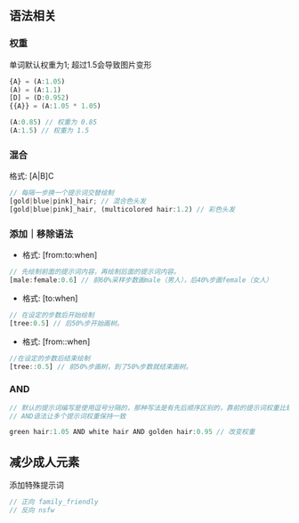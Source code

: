 ## 语法相关

### 权重
单词默认权重为1; 超过1.5会导致图片变形
```js
{A} = (A:1.05)
(A) = (A:1.1)
[D] = (D:0.952)
{{A}} = (A:1.05 * 1.05)

(A:0.85) // 权重为 0.85
(A:1.5) // 权重为 1.5
```

### 混合
格式: [A|B]C
```js
// 每隔一步换一个提示词交替绘制
[gold|blue|pink]_hair; // 混合色头发
[gold|blue|pink]_hair, (multicolored hair:1.2) // 彩色头发
```

### 添加｜移除语法
* 格式: [from:to:when]
```js
// 先绘制前面的提示词内容，再绘制后面的提示词内容。
[male:female:0.6] // 前60%采样步数画male（男人），后40%步画female（女人）
```
* 格式: [to:when]
```js
// 在设定的步数后开始绘制
[tree:0.5] // 后50%步开始画树。
```
* 格式: [from::when]
```js
//在设定的步数后结束绘制
[tree::0.5] // 前50%步画树，到了50%步数就结束画树。
```

### AND
```js
// 默认的提示词编写是使用逗号分隔的，那种写法是有先后顺序区别的，靠前的提示词权重比较高
// AND语法让多个提示词权重保持一致

green hair:1.05 AND white hair AND golden hair:0.95 // 改变权重
```

## 减少成人元素
添加特殊提示词
```js
// 正向 family_friendly
// 反向 nsfw
```
